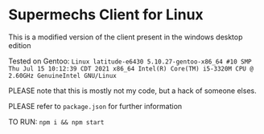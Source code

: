 # Supermechs Client for Linux

This is a modified version of the client present in the windows desktop edition

Tested on Gentoo: `Linux latitude-e6430 5.10.27-gentoo-x86_64 #10 SMP Thu Jul 15 10:12:39 CDT 2021 x86_64 Intel(R) Core(TM) i5-3320M CPU @ 2.60GHz GenuineIntel GNU/Linux`

PLEASE note that this is mostly not my code, but a hack of someone elses.

PLEASE refer to `package.json` for further information

TO RUN:
`npm i && npm start`
